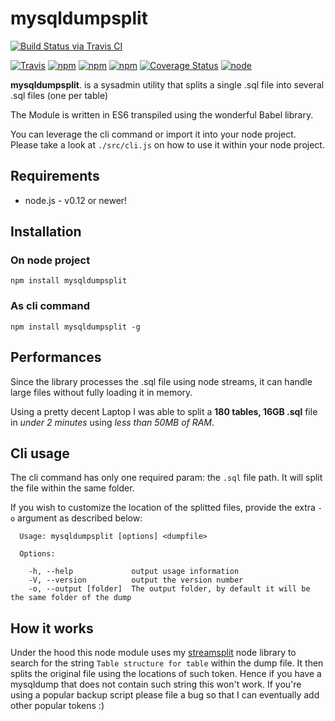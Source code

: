 # mysqldumpsplit
[![Build Status via Travis CI](https://travis-ci.org/caolan/async.svg?branch=master)]()

[![Travis](https://img.shields.io/travis/vekexasia/mysqldumpsplit.svg?style=flat-square)](https://travis-ci.org/vekexasia/mysqldumpsplit) 
[![npm](https://img.shields.io/npm/l/mysqldumpsplit.svg?style=flat-square)](https://www.npmjs.com/package/mysqldumpsplit) 
[![npm](https://img.shields.io/npm/v/mysqldumpsplit.svg?style=flat-square)](https://www.npmjs.com/package/mysqldumpsplit) 
[![npm](https://img.shields.io/npm/dt/mysqldumpsplit.svg?style=flat-square)](https://www.npmjs.com/package/mysqldumpsplit) 
[![Coverage Status](https://img.shields.io/coveralls/vekexasia/mysqldumpsplit.svg?style=flat-square)](https://coveralls.io/github/vekexasia/mysqldumpsplit)
[![node](https://img.shields.io/node/v/mysqldumpsplit.svg?style=flat-square)](https://www.npmjs.com/package/mysqldumpsplit)

**mysqldumpsplit**. is a sysadmin utility that splits a single .sql file into several .sql files (one per table)

The Module is written in ES6 transpiled using the wonderful Babel library. 

You can leverage the cli command or import it into your node project. Please take a look at `./src/cli.js` on how to use it within your node project.

## Requirements

 - node.js - v0.12 or newer!   

## Installation

### On node project

    npm install mysqldumpsplit

### As cli command

    npm install mysqldumpsplit -g

## Performances

Since the library processes the .sql file using node streams, it can handle large files without fully loading it in memory.

Using a pretty decent Laptop I was able to split a **180 tables, 16GB .sql** file in _under 2 minutes_ using _less than 50MB of RAM_.

## Cli usage

The cli command has only one required param: the `.sql` file path. It will split the file within the same folder.

If you wish to customize the location of the splitted files, provide the extra `-o` argument as described below:

```
  Usage: mysqldumpsplit [options] <dumpfile>

  Options:

    -h, --help             output usage information
    -V, --version          output the version number
    -o, --output [folder]  The output folder, by default it will be the same folder of the dump

```
 
## How it works

Under the hood this node module uses my [streamsplit](https://github.com/vekexasia/streamsplit) node library to search for the string `Table structure for table` within the dump file. 
It then splits the original file using the locations of such token. Hence if you have a mysqldump that does not contain such string this won't work. If you're using a popular backup script please file a bug so that I can eventually add other popular tokens :)
